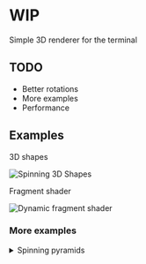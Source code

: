# WIP

Simple 3D renderer for the terminal

## TODO

- Better rotations
- More examples
- Performance

## Examples

3D shapes

![Spinning 3D Shapes](./assets/basic.gif)


Fragment shader

![Dynamic fragment shader](./assets/kishimisu.gif)


### More examples

<details>
    <summary>Spinning pyramids</summary>
    ![Spinning pyramids](./assets/pyramids.gif)
</details>


